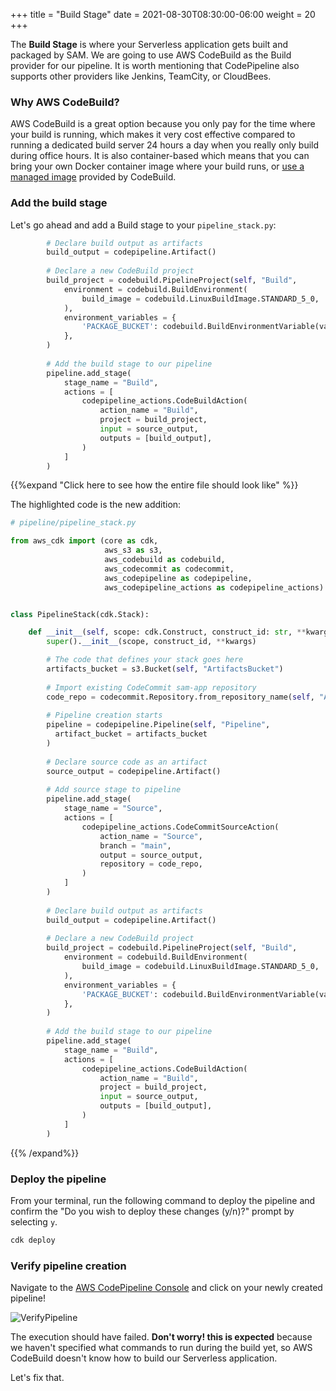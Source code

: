 +++
title = "Build Stage"
date = 2021-08-30T08:30:00-06:00
weight = 20
+++

The **Build Stage** is where your Serverless application gets built and packaged by SAM. We are going to use AWS CodeBuild as the Build provider for our pipeline. It is worth mentioning that CodePipeline also supports other providers like Jenkins, TeamCity, or CloudBees. 

### Why AWS CodeBuild?

AWS CodeBuild is a great option because you only pay for the time where your build is running, which makes it very cost effective compared to running a dedicated build server 24 hours a day when you really only build during office hours. It is also container-based which means that you can bring your own Docker container image where your build runs, or [use a managed image](https://docs.aws.amazon.com/codebuild/latest/userguide/build-env-ref-available.html) provided by CodeBuild.  

### Add the build stage

Let's go ahead and add a Build stage to your `pipeline_stack.py`:

```python
        # Declare build output as artifacts
        build_output = codepipeline.Artifact()
        
        # Declare a new CodeBuild project
        build_project = codebuild.PipelineProject(self, "Build", 
            environment = codebuild.BuildEnvironment(
                build_image = codebuild.LinuxBuildImage.STANDARD_5_0,
            ),
            environment_variables = {
                'PACKAGE_BUCKET': codebuild.BuildEnvironmentVariable(value = artifacts_bucket.bucket_name),
            },
        )
        
        # Add the build stage to our pipeline
        pipeline.add_stage(
            stage_name = "Build", 
            actions = [
                codepipeline_actions.CodeBuildAction(
                    action_name = "Build",
                    project = build_project,
                    input = source_output,
                    outputs = [build_output],
                )
            ]
        )
```

{{%expand "Click here to see how the entire file should look like" %}}

The highlighted code is the new addition: 

```python {hl_lines=["43-68"]}
# pipeline/pipeline_stack.py

from aws_cdk import (core as cdk,
                     aws_s3 as s3,
                     aws_codebuild as codebuild,
                     aws_codecommit as codecommit,
                     aws_codepipeline as codepipeline,
                     aws_codepipeline_actions as codepipeline_actions)


class PipelineStack(cdk.Stack):

    def __init__(self, scope: cdk.Construct, construct_id: str, **kwargs) -> None:
        super().__init__(scope, construct_id, **kwargs)

        # The code that defines your stack goes here
        artifacts_bucket = s3.Bucket(self, "ArtifactsBucket")
        
        # Import existing CodeCommit sam-app repository
        code_repo = codecommit.Repository.from_repository_name(self, "AppRepository", "sam-app-python")
        
        # Pipeline creation starts
        pipeline = codepipeline.Pipeline(self, "Pipeline",
          artifact_bucket = artifacts_bucket
        )
        
        # Declare source code as an artifact
        source_output = codepipeline.Artifact()
        
        # Add source stage to pipeline
        pipeline.add_stage(
            stage_name = "Source", 
            actions = [ 
                codepipeline_actions.CodeCommitSourceAction(
                    action_name = "Source",
                    branch = "main",
                    output = source_output,
                    repository = code_repo,
                )
            ]
        )
        
        # Declare build output as artifacts
        build_output = codepipeline.Artifact()
        
        # Declare a new CodeBuild project
        build_project = codebuild.PipelineProject(self, "Build", 
            environment = codebuild.BuildEnvironment(
                build_image = codebuild.LinuxBuildImage.STANDARD_5_0,
            ),
            environment_variables = {
                'PACKAGE_BUCKET': codebuild.BuildEnvironmentVariable(value = artifacts_bucket.bucket_name),
            },
        )
        
        # Add the build stage to our pipeline
        pipeline.add_stage(
            stage_name = "Build", 
            actions = [
                codepipeline_actions.CodeBuildAction(
                    action_name = "Build",
                    project = build_project,
                    input = source_output,
                    outputs = [build_output],
                )
            ]
        )
```
{{% /expand%}}

### Deploy the pipeline

From your terminal, run the following command to deploy the pipeline and confirm the "Do you wish to deploy these changes (y/n)?" prompt by selecting `y`.

```bash
cdk deploy
```

### Verify pipeline creation

Navigate to the [AWS CodePipeline Console](https://console.aws.amazon.com/codesuite/codepipeline/home) and click on your newly created pipeline!

![VerifyPipeline](/images/python/buildpipe/aws_console_pipeline_failed.png) 

The execution should have failed. **Don't worry! this is expected** because we haven't specified what commands to run during the build yet, so AWS CodeBuild doesn't know how to build our Serverless application.

Let's fix that.